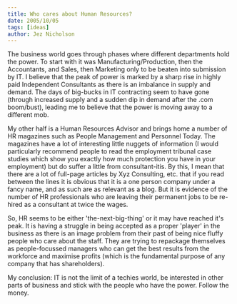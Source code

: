 ```yaml
---
title: Who cares about Human Resources?
date: 2005/10/05
tags: [ideas]
author: Jez Nicholson
---
```

The business world goes through phases where different departments hold the power. To start with it was Manufacturing/Production, then the Accountants, and Sales, then Marketing only to be beaten into submission by IT. I believe that the peak of power is marked by a sharp rise in highly paid Independent Consultants as there is an imbalance in supply and demand. The days of big-bucks in IT contracting seem to have gone (through increased supply and a sudden dip in demand after the .com boom/bust), leading me to believe that the power is moving away to a different mob.

My other half is a Human Resources Advisor and brings home a number of HR magazines such as People Management and Personnel Today. The magazines have a lot of interesting little nuggets of information (I would particularly recommend people to read the employment tribunal case studies which show you exactly how much protection you have in your employment) but do suffer a little from consultant-itis. By this, I mean that there are a lot of full-page articles by Xyz Consulting, etc. that if you read between the lines it is obvious that it is a one person company under a fancy name, and as such are as relevant as a blog. But it is evidence of the number of HR professionals who are leaving their permanent jobs to be re-hired as a consultant at twice the wages.

So, HR seems to be either 'the-next-big-thing' or it may have reached it's peak. It is having a struggle in being accepted as a proper 'player' in the business as there is an image problem from their past of being nice fluffy people who care about the staff. They are trying to repackage themselves as people-focussed managers who can get the best results from the workforce and maximise profits (which is the fundamental purpose of any company that has shareholders).

My conclusion: IT is not the limit of a techies world, be interested in other parts of business and stick with the people who have the power. Follow the money.